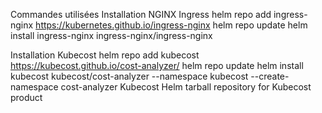 Commandes utilisées
Installation NGINX Ingress
helm repo add ingress-nginx https://kubernetes.github.io/ingress-nginx
helm repo update
helm install ingress-nginx ingress-nginx/ingress-nginx

Installation Kubecost
helm repo add kubecost https://kubecost.github.io/cost-analyzer/
helm repo update
helm install kubecost kubecost/cost-analyzer --namespace kubecost --create-namespace
cost-analyzer
Kubecost
Helm tarball repository for Kubecost product